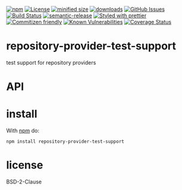 [![npm](https://img.shields.io/npm/v/repository-provider-test-support.svg)](https://www.npmjs.com/package/repository-provider-test-support)
[![License](https://img.shields.io/badge/License-BSD%203--Clause-blue.svg)](https://opensource.org/licenses/BSD-3-Clause)
[![minified size](https://badgen.net/bundlephobia/min/repository-provider-test-support)](https://bundlephobia.com/result?p=repository-provider-test-support)
[![downloads](http://img.shields.io/npm/dm/repository-provider-test-support.svg?style=flat-square)](https://npmjs.org/package/repository-provider-test-support)
[![GitHub Issues](https://img.shields.io/github/issues/arlac77/repository-provider-test-support.svg?style=flat-square)](https://github.com/arlac77/repository-provider-test-support/issues)
[![Build Status](https://travis-ci.com/arlac77/repository-provider-test-support.svg?branch=master)](https://travis-ci.com/arlac77/repository-provider-test-support)
[![semantic-release](https://img.shields.io/badge/%20%20%F0%9F%93%A6%F0%9F%9A%80-semantic--release-e10079.svg)](https://github.com/arlac77/repository-provider-test-support.git)
[![Styled with prettier](https://img.shields.io/badge/styled_with-prettier-ff69b4.svg)](https://github.com/prettier/prettier)
[![Commitizen friendly](https://img.shields.io/badge/commitizen-friendly-brightgreen.svg)](http://commitizen.github.io/cz-cli/)
[![Known Vulnerabilities](https://snyk.io/test/github/arlac77/repository-provider-test-support/badge.svg)](https://snyk.io/test/github/arlac77/repository-provider-test-support)
[![Coverage Status](https://coveralls.io/repos/arlac77/repository-provider-test-support/badge.svg)](https://coveralls.io/r/arlac77/repository-provider-test-support)

# repository-provider-test-support

test support for repository providers

# API


# install

With [npm](http://npmjs.org) do:

```shell
npm install repository-provider-test-support
```

# license

BSD-2-Clause
